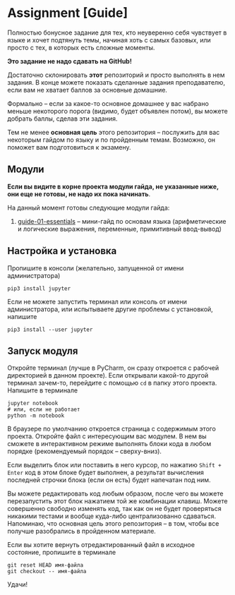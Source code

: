 # Assignment [Guide]

Полностью бонусное задание для тех, кто неуверенно себя чувствует в языке и хочет подтянуть темы, начиная хоть с самых
базовых, или просто с тех, в которых есть сложные моменты.

**Это задание не надо сдавать на GitHub!**

Достаточно склонировать **этот** репозиторий и просто выполнять в нем задания. В конце можете показать сделанные задания
преподавателю, если вам не хватает баллов за основные домашние.

Формально &ndash; если за какое-то основное домашнее у вас набрано меньше некоторого порога (видимо, будет объявлен
потом), вы можете добрать баллы, сделав эти задания.

Тем не менее **основная цель** этого репозитория &ndash; послужить для вас некоторым гайдом по языку и по пройденным
темам. Возможно, он поможет вам подготовиться к экзамену.

## Модули

**Если вы видите в корне проекта модули гайда, не указанные ниже, они еще не готовы, не надо их пока начинать**.

На данный момент готовы следующие модули гайда:

1. [guide-01-essentials](guide-01-essentials.ipynb) &ndash; мини-гайд по основам языка (арифметические и логические
   выражения, переменные, примитивный ввод-вывод)

## Настройка и установка

Пропишите в консоли (желательно, запущенной от имени администратора)

```shell
pip3 install jupyter
```

Если не можете запустить терминал или консоль от имени администратора, или испытываете другие проблемы с установкой,
напишите

```shell
pip3 install --user jupyter
```

## Запуск модуля

Откройте терминал (лучше в PyCharm, он сразу откроется с рабочей директорией в данном проекте). Если открывали какой-то
другой терминал зачем-то, перейдите с помощью `cd` в папку этого проекта. Напишите в терминале

```shell
jupyter notebook
# или, если не работает
python -m notebook
```

В браузере по умолчанию откроется страница с содержимым этого проекта. Откройте файл с интересующим вас модулем. В нем
вы сможете в интерактивном режиме выполнять блоки кода в любом порядке (рекомендуемый порядок &ndash; сверху-вниз).

Если выделить блок или поставить в него курсор, по нажатию `Shift + Enter` код в этом блоке будет выполнен, а результат
вычисления последней строчки блока (если он есть) будет напечатан под ним.

Вы можете редактировать код любым образом, после чего вы можете перезапустить этот блок нажатием той же комбинации
клавиш. Можете совершенно свободно изменять код, так как он не будет проверяться никакими тестами и вообще куда-либо
централизованно сдаваться. Напоминаю, что основная цель этого репозитория &ndash; в том, чтобы все получше разобрались в
пройденном материале.

Если вы хотите вернуть отредактированный файл в исходное состояние, пропишите в терминале 

```shell
git reset HEAD имя-файла
git checkout -- имя-файла
```

Удачи!